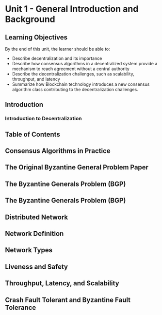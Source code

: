 # Unit 1 - General Introduction and Background

## Learning Objectives

By the end of this unit, the learner should be able to:

- Describe decentralization and its importance
- Describe how consensus algorithms in a decentralized system provide a mechanism to reach agreement without a central authority
- Describe the decentralization challenges, such as scalability, throughput, and latency 
- Summarize how Blockchain technology introduces a new consensus algorithm class contributing to the decentralization challenges.

## Introduction


### Introduction to Decentralization

## Table of Contents

## Consensus Algorithms in Practice

## The Original Byzantine General Problem Paper

## The Byzantine Generals Problem (BGP)

## The Byzantine Generals Problem (BGP)

## Distributed Network

## Network Definition

## Network Types

## Liveness and Safety

## Throughput, Latency, and Scalability

## Crash Fault Tolerant and Byzantine Fault Tolerance
